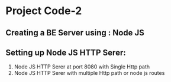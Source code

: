 # Project Code-2

## Creating a BE Server using : Node JS

## Setting up Node JS HTTP Serer:
1. Node JS HTTP Serer at port 8080 with Single Http path
2. Node JS HTTP Serer with multiple Http path or node js routes